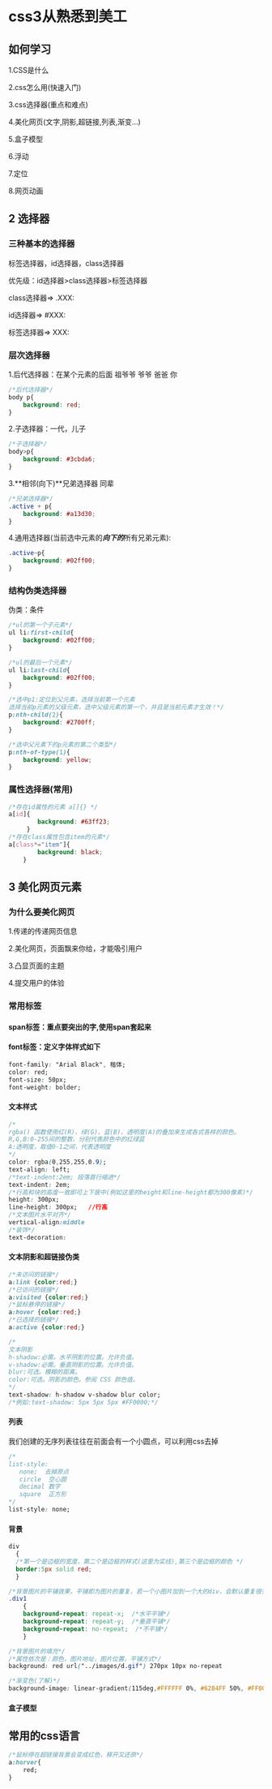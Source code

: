 # css3从熟悉到美工

## 如何学习

1.CSS是什么

2.css怎么用(快速入门)

3.css选择器(重点和难点)

4.美化网页(文字,阴影,超链接,列表,渐变...)

5.盒子模型

6.浮动

7.定位

8.网页动画

## 2 选择器

### 三种基本的选择器

标签选择器，id选择器，class选择器

优先级：id选择器>class选择器>标签选择器

class选择器=> .XXX:

id选择器=> #XXX:

标签选择器=> XXX:

### 层次选择器

1.后代选择器：在某个元素的后面 祖爷爷 爷爷 爸爸 你

```css
/*后代选择器*/
body p{
	background: red;
}
```

2.子选择器：一代，儿子

```css
/*子选择器*/
body>p{
    background: #3cbda6;
}
```

3.**相邻(向下)**兄弟选择器  同辈

```CSS
/*兄弟选择器*/
.active + p{
    background: #a13d30;
}
```

4.通用选择器(当前选中元素的***向下的***所有兄弟元素):

```CSS
.active~p{
    background: #02ff00;
}
```

### 结构伪类选择器

伪类：条件

```css
/*ul的第一个子元素*/
ul li:first-child{
    background: #02ff00;
}

/*ul的最后一个元素*/
ul li:last-child{
    background: #02ff00;
}

/*选中p1:定位到父元素，选择当前第一个元素
选择当前p元素的父级元素，选中父级元素的第一个，并且是当前元素才生效！*/
p:nth-child(2){
    background: #2700ff;
}

/*选中父元素下的p元素的第二个类型*/
p:nth-of-type(1){
    background: yellow;
}
```

### 属性选择器(常用)

```css
/*存在id属性的元素 a[]{} */
a[id]{
     	background: #63ff23;
     }
/*存在class属性包含item的元素*/
a[class*="item"]{
        background: black;
	}
```

## 3 美化网页元素

### 为什么要美化网页

1.传递的传递网页信息

2.美化网页，页面飘来你给，才能吸引用户

3.凸显页面的主题

4.提交用户的体验

### 常用标签

#### span标签：重点要突出的字,使用span套起来

#### font标签：定义字体样式如下

```css
font-family: "Arial Black", 楷体;
color: red;
font-size: 50px;
font-weight: bolder;
```

#### 文本样式

```css
/*
rgba() 函数使用红(R)、绿(G)、蓝(B)、透明度(A)的叠加来生成各式各样的颜色。
R,G,B:0-255间的整数，分别代表颜色中的红绿蓝
A:透明度，取值0-1之间，代表透明度
*/
color: rgba(0,255,255,0.9);
text-align: left;
/*text-indent:2em; 段落首行缩进*/
text-indent: 2em;
/*行高和块的高度一致即可上下居中(例如这里的height和line-height都为300像素)*/
height: 300px;
line-height: 300px;   //行高
/*文本图片水平对齐*/
vertical-align:middle
/*装饰*/
text-decoration:
```

#### 文本阴影和超链接伪类

```css
/*未访问的链接*/
a:link {color:red;}
/*已访问的链接*/
a:visited {color:red;}
/*鼠标悬停的链接*/
a:hover {color:red;}
/*已选择的链接*/
a:active {color:red;}

/*
文本阴影 
h-shadow:必需。水平阴影的位置。允许负值。
v-shadow:必需。垂直阴影的位置。允许负值。
blur:可选。模糊的距离。
color:可选。阴影的颜色。参阅 CSS 颜色值。
*/
text-shadow: h-shadow v-shadow blur color;
/*例如:text-shadow: 5px 5px 5px #FF0000;*/
```

#### 列表

我们创建的无序列表往往在前面会有一个小圆点，可以利用css去掉

```css
/*
list-style:
   none;  去掉原点
   circle  空心圆
   decimal 数字
   square  正方形
*/
list-style: none;
```

#### 背景

```css
div
  {
  /*第一个是边框的宽度，第二个是边框的样式(这里为实线),第三个是边框的颜色 */
  border:5px solid red; 
  }
```

```css
/*背景图片的平铺效果，平铺即为图片的重复，若一个小图片加到一个大的div，会默认重复很多个然后填充满div */
.div1
	{
    background-repeat: repeat-x;  /*水平平铺*/
    background-repeat: repeat-y;  /*垂直平铺*/
    background-repeat: no-repeat;  /*不平铺*/
    }
```

```css
/*背景图片的填充*/
/*属性依次是：颜色，图片地址，图片位置，平铺方式*/
background: red url("../images/d.gif") 270px 10px no-repeat
```

```css
/*渐变色(了解)*/
background-image: linear-gradient(115deg,#FFFFFF 0%, #6284FF 50%, #FF0000 100%)
```

#### 盒子模型



## 常用的css语言

```css
/*鼠标停在超链接背景会变成红色，移开又还原*/
a:horver{
    red;
}
```

